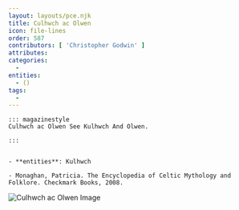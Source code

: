 ```yaml
---
layout: layouts/pce.njk
title: Culhwch ac Olwen
icon: file-lines
order: 587
contributors: [ 'Christopher Godwin' ]
attributes:
categories:
  - 
entities:
  - ()
tags:
  - 
---
```

``` tab [group1:Info]
::: magazinestyle
Culhwch ac Olwen See Kulhwch And Olwen.

:::
```
``` tab [group1:Attributes]
```
``` tab [group1:Entities]
- **entities**: Kulhwch
```
``` tab [group1:Sources]
- Monaghan, Patricia. The Encyclopedia of Celtic Mythology and Folklore. Checkmark Books, 2008.
```
![Culhwch ac Olwen Image](['https://upload.wikimedia.org/wikipedia/commons/1/10/Jesus-College-MS-111_00400_200v_%28cropped%29_Culhwch_ac_Olwen.jpg'])
